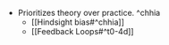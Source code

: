 - Prioritizes theory over practice. ^chhia
    - [[Hindsight bias#^chhia]]
    - [[Feedback Loops#^t0-4d]]